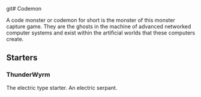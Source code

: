 git# Codemon

A code monster or codemon for short is the monster of this monster capture game. They are the ghosts in the machine of advanced networked computer systems and exist within the artificial worlds that these computers create.

## Starters

### ThunderWyrm

The electric type starter. An electric serpant.